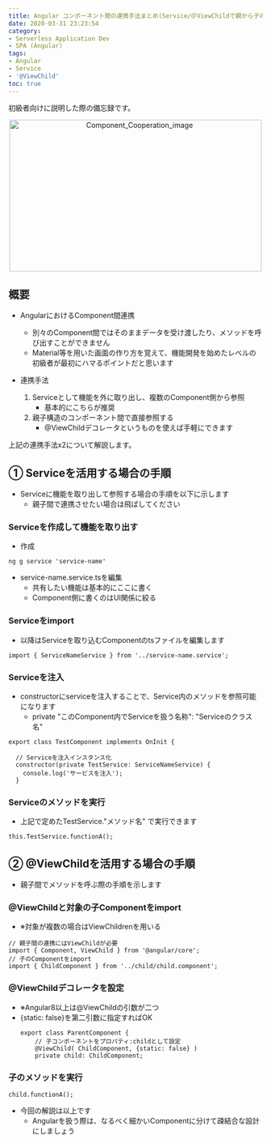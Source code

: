 ```yaml
---
title: Angular コンポーネント間の連携手法まとめ(Service/＠ViewChildで親から子のメソッドを呼出し)
date: 2020-03-31 23:23:54
category:
- Serverless Application Dev
- SPA (Angular)
tags:
- Angular
- Service
- '@ViewChild'
toc: true
---
```


初級者向けに説明した際の備忘録です。

<div style="text-align:center;">
<img src="https://user-images.githubusercontent.com/41946222/78031914-28d0fa80-739f-11ea-83a7-ed40134c8aa0.png" height="300px" width="500px" alt="Component_Cooperation_image">
</div>

<!-- toc -->

## 概要
- AngularにおけるComponent間連携
    - 別々のComponent間ではそのままデータを受け渡したり、メソッドを呼び出すことができません
    - Material等を用いた画面の作り方を覚えて、機能開発を始めたレベルの初級者が最初にハマるポイントだと思います

- 連携手法
    1. Serviceとして機能を外に取り出し、複数のComponent側から参照
        - 基本的にこちらが推奨
    2. 親子構造のコンポーネント間で直接参照する
        - @ViewChildデコレータというものを使えば手軽にできます

上記の連携手法x2について解説します。

## ① Serviceを活用する場合の手順
- Serviceに機能を取り出して参照する場合の手順を以下に示します
    - 親子間で連携させたい場合は飛ばしてください

### Serviceを作成して機能を取り出す
- 作成
```
ng g service 'service-name'
```
- service-name.service.tsを編集
    - 共有したい機能は基本的にここに書く
    - Component側に書くのはUI関係に絞る

### Serviceをimport
- 以降はServiceを取り込むComponentのtsファイルを編集します
```
import { ServiceNameService } from '../service-name.service';
```
### Serviceを注入
- constructorにserviceを注入することで、Service内のメソッドを参照可能になります
    - private "このComponent内でServiceを扱う名称": "Serviceのクラス名"
```
export class TestComponent implements OnInit {

  // Serviceを注入インスタンス化
  constructor(private TestService: ServiceNameService) {
    console.log('サービスを注入');
  }

```

### Serviceのメソッドを実行
- 上記で定めたTestService."メソッド名" で実行できます
```
this.TestService.functionA();
```


## ② @ViewChildを活用する場合の手順
- 親子間でメソッドを呼ぶ際の手順を示します

### @ViewChildと対象の子Componentをimport
- ※対象が複数の場合はViewChildrenを用いる
```
// 親子間の連携にはViewChildが必要
import { Component, ViewChild } from '@angular/core';
// 子のComponentをimport
import { ChildComponent } from '../child/child.component';
```

### @ViewChildデコレータを設定
- ※Angular8以上は@ViewChildの引数が二つ
- {static: false}を第二引数に指定すればOK
    ```
    export class ParentComponent {
        // 子コンポーネントをプロパティ:childとして設定
        @ViewChild( ChildComponent, {static: false} )
        private child: ChildComponent;
    ```

### 子のメソッドを実行
```
child.functionA();
```

- 今回の解説は以上です
    - Angularを扱う際は、なるべく細かいComponentに分けて疎結合な設計にしましょう